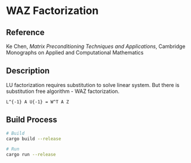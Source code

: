 # WAZ Factorization

## Reference

Ke Chen, *Matrix Preconditioning Techniques and Applications*, Cambridge Monographs on Applied and Computational Mathematics

## Description

LU factorization requires substitution to solve linear system.
But there is substitution free algorithm - WAZ factorization.

`L^{-1} A U{-1} = W^T A Z`

## Build Process

```sh
# Build
cargo build --release

# Run
cargo run --release
```
